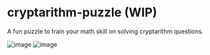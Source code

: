 # cryptarithm-puzzle (WIP)

A fun puzzle to train your math skill on solving cryptarithm questions.

![image](https://github.com/Farhan-slurrp/cryptarithm-puzzle/assets/58872254/97c644fc-f202-4159-8450-efd51fc6895b) ![image](https://github.com/Farhan-slurrp/cryptarithm-puzzle/assets/58872254/425f5437-0660-454a-a34d-a7044b64b915)

